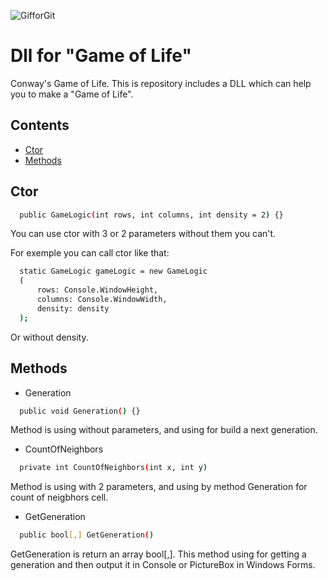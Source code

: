 ![GifforGit](https://user-images.githubusercontent.com/68646886/89990773-dab2f880-dca8-11ea-8b20-0ceb41510729.gif)

# Dll for "Game of Life"

Conway's Game of Life. This is repository includes a DLL which can help you to make a "Game of Life". 

## Contents
- [Ctor](#Ctor)
- [Methods](#Methods)

## Ctor

```sh
  public GameLogic(int rows, int columns, int density = 2) {}
```
You can use ctor with 3 or 2 parameters without them you can't.

For exemple you can call ctor like that:
```sh
  static GameLogic gameLogic = new GameLogic
  (
      rows: Console.WindowHeight,
      columns: Console.WindowWidth,
      density: density
  );
```
Or without density.

## Methods

- Generation
```sh
  public void Generation() {}
```
Method is using without parameters, and using for build a next generation.

- CountOfNeighbors

```sh
  private int CountOfNeighbors(int x, int y)
```
Method is using with 2 parameters, and using by method Generation for count of neigbhors cell.

- GetGeneration

```sh
  public bool[,] GetGeneration()
```
GetGeneration is return an array bool[,]. This method using for getting a generation and then output it in Console or PictureBox in Windows Forms.
